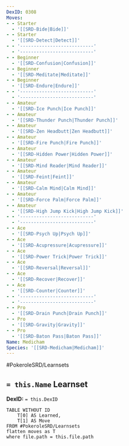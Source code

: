 ```yaml
---
DexID: 0308
Moves:
- - Starter
  - '[[SRD-Bide|Bide]]'
- - Starter
  - '[[SRD-Detect|Detect]]'
- - '---------------------------'
  - '---------------------------'
- - Beginner
  - '[[SRD-Confusion|Confusion]]'
- - Beginner
  - '[[SRD-Meditate|Meditate]]'
- - Beginner
  - '[[SRD-Endure|Endure]]'
- - '---------------------------'
  - '---------------------------'
- - Amateur
  - '[[SRD-Ice Punch|Ice Punch]]'
- - Amateur
  - '[[SRD-Thunder Punch|Thunder Punch]]'
- - Amateur
  - '[[SRD-Zen Headbutt|Zen Headbutt]]'
- - Amateur
  - '[[SRD-Fire Punch|Fire Punch]]'
- - Amateur
  - '[[SRD-Hidden Power|Hidden Power]]'
- - Amateur
  - '[[SRD-Mind Reader|Mind Reader]]'
- - Amateur
  - '[[SRD-Feint|Feint]]'
- - Amateur
  - '[[SRD-Calm Mind|Calm Mind]]'
- - Amateur
  - '[[SRD-Force Palm|Force Palm]]'
- - Amateur
  - '[[SRD-High Jump Kick|High Jump Kick]]'
- - '---------------------------'
  - '---------------------------'
- - Ace
  - '[[SRD-Psych Up|Psych Up]]'
- - Ace
  - '[[SRD-Acupressure|Acupressure]]'
- - Ace
  - '[[SRD-Power Trick|Power Trick]]'
- - Ace
  - '[[SRD-Reversal|Reversal]]'
- - Ace
  - '[[SRD-Recover|Recover]]'
- - Ace
  - '[[SRD-Counter|Counter]]'
- - '---------------------------'
  - '---------------------------'
- - Pro
  - '[[SRD-Drain Punch|Drain Punch]]'
- - Pro
  - '[[SRD-Gravity|Gravity]]'
- - Pro
  - '[[SRD-Baton Pass|Baton Pass]]'
Name: Medicham
Species: '[[SRD-Medicham|Medicham]]'
---
```


#PokeroleSRD/Learnsets

## `= this.Name` Learnset

**DexID:** `= this.DexID`

```dataview
TABLE WITHOUT ID
    T[0] AS Learned,
    T[1] AS Move
FROM #PokeroleSRD/Learnsets
flatten moves as T
where file.path = this.file.path
```
